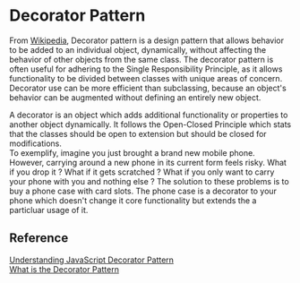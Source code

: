 # Decorator Pattern

From [Wikipedia](https://en.wikipedia.org/wiki/Observer_pattern), Decorator pattern is a design pattern that allows behavior to be added to an individual object, dynamically, without affecting the behavior of other objects from the same class. The decorator pattern is often useful for adhering to the Single Responsibility Principle, as it allows functionality to be divided between classes with unique areas of concern. Decorator use can be more efficient than subclassing, because an object's behavior can be augmented without defining an entirely new object.

A decorator is an object which adds additional functionality or properties to another object dynamically. It follows the Open-Closed Principle which stats that the classes should be open to extension but should be closed for modifications. </br>
To exemplify, imagine you just brought a brand new mobile phone. However, carrying around a new phone in its current form feels risky. What if you drop it ? What if it gets scratched ? What if you only want to carry your phone with you and nothing else ?
The solution to these problems is to buy a phone case with card slots. The phone case is a decorator to your phone which doesn't change it core functionality but extends the a particluar usage of it.

## Reference
[Understanding JavaScript Decorator Pattern](https://www.dottedsquirrel.com/understanding-javascript-decorator-patterns/) </br>
[What is the Decorator Pattern](https://www.educative.io/collection/page/5429798910296064/5725579815944192/5660180910964736) </br>
